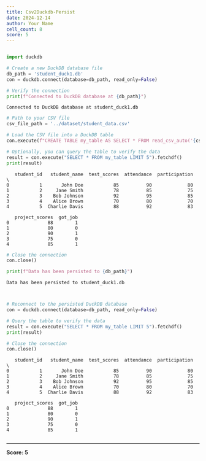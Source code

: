 ```yaml
---
title: Csv2Duckdb-Persist
date: 2024-12-14
author: Your Name
cell_count: 8
score: 5
---
```


```python

```


```python
import duckdb

# Create a new DuckDB database file
db_path = 'student_duck1.db'
con = duckdb.connect(database=db_path, read_only=False)

# Verify the connection
print(f"Connected to DuckDB database at {db_path}")
```

    Connected to DuckDB database at student_duck1.db



```python
# Path to your CSV file
csv_file_path = '../dataset/student_data.csv'

# Load the CSV file into a DuckDB table
con.execute(f"CREATE TABLE my_table AS SELECT * FROM read_csv_auto('{csv_file_path}')")

# Optionally, you can query the table to verify the data
result = con.execute("SELECT * FROM my_table LIMIT 5").fetchdf()
print(result)
```

       student_id   student_name  test_scores  attendance  participation  \
    0           1       John Doe           85          90             80   
    1           2     Jane Smith           78          85             75   
    2           3    Bob Johnson           92          95             85   
    3           4    Alice Brown           70          80             70   
    4           5  Charlie Davis           88          92             83   
    
       project_scores  got_job  
    0              88        1  
    1              80        0  
    2              90        1  
    3              75        0  
    4              85        1  



```python
# Close the connection
con.close()

print(f"Data has been persisted to {db_path}")

```

    Data has been persisted to student_duck1.db



```python

```


```python

```


```python
# Reconnect to the persisted DuckDB database
con = duckdb.connect(database=db_path, read_only=False)

# Query the table to verify the data
result = con.execute("SELECT * FROM my_table LIMIT 5").fetchdf()
print(result)

# Close the connection
con.close()
```

       student_id   student_name  test_scores  attendance  participation  \
    0           1       John Doe           85          90             80   
    1           2     Jane Smith           78          85             75   
    2           3    Bob Johnson           92          95             85   
    3           4    Alice Brown           70          80             70   
    4           5  Charlie Davis           88          92             83   
    
       project_scores  got_job  
    0              88        1  
    1              80        0  
    2              90        1  
    3              75        0  
    4              85        1  



```python

```


---
**Score: 5**